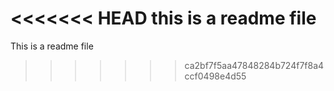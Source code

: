 <<<<<<< HEAD
this is a readme file
=======
This is a readme file
>>>>>>> ca2bf7f5aa47848284b724f7f8a4ccf0498e4d55

